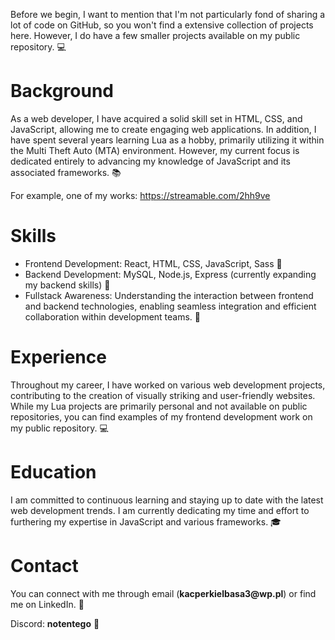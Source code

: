 <p>Before we begin, I want to mention that I'm not particularly fond of sharing a lot of code on GitHub, so you won't find a extensive collection of projects here. However, I do have a few smaller projects available on my public repository. &#x1F4BB;</p>

<h1>Background</h1>
<p>As a web developer, I have acquired a solid skill set in HTML, CSS, and JavaScript, allowing me to create engaging web applications. In addition, I have spent several years learning Lua as a hobby, primarily utilizing it within the Multi Theft Auto (MTA) environment. However, my current focus is dedicated entirely to advancing my knowledge of JavaScript and its associated frameworks. &#x1F4DA;

For example, one of my works: https://streamable.com/2hh9ve
</p>

<h1>Skills</h1>
<ul>
  <li>Frontend Development: React, HTML, CSS, JavaScript, Sass &#x1F3AF;</li>
  <li>Backend Development: MySQL, Node.js, Express (currently expanding my backend skills) &#x1F4E1;</li>
  <li>Fullstack Awareness: Understanding the interaction between frontend and backend technologies, enabling seamless integration and efficient collaboration within development teams. &#x1F4AA;</li>
</ul>

<h1>Experience</h1>
<p>Throughout my career, I have worked on various web development projects, contributing to the creation of visually striking and user-friendly websites. While my Lua projects are primarily personal and not available on public repositories, you can find examples of my frontend development work on my public repository. &#x1F4BB;</p>

<h1>Education</h1>
<p>I am committed to continuous learning and staying up to date with the latest web development trends. I am currently dedicating my time and effort to furthering my expertise in JavaScript and various frameworks. &#x1F393;</p>

<h1>Contact</h1>
<p>You can connect with me through email (<b>kacperkielbasa3@wp.pl</b>) or find me on LinkedIn. &#x1F4E9;</p>

<p>Discord: <b>notentego</b> &#x1F4AC;</p>
